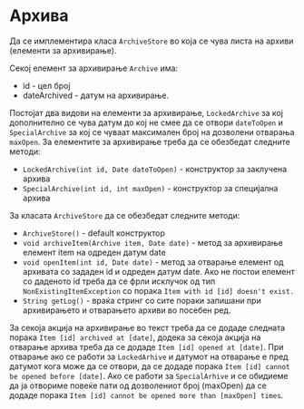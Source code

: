 # Архива

Да се имплементира класа `ArchiveStore` во која се чува листа на архиви (елементи за архивирање).

Секој елемент за архивирање `Archive` има:

- id - цел број
- dateArchived - датум на архивирање.

Постојат два видови на елементи за архивирање, `LockedArchive` за кој дополнително се чува датум до кој не смее да се
отвори `dateToOpen` и `SpecialArchive` за кој се чуваат максимален број на дозволени отварања `maxOpen`. За елементите
за архивирање треба да се обезбедат следните методи:

- `LockedArchive(int id, Date dateToOpen)` - конструктор за заклучена архива
- `SpecialArchive(int id, int maxOpen)` - конструктор за специјална архива

За класата `ArchiveStore` да се обезбедат следните методи:

- `ArchiveStore()` - default конструктор
- `void archiveItem(Archive item, Date date)` - метод за архивирање елемент item на одреден датум date
- `void openItem(int id, Date date)` - метод за отварање елемент од архивата со зададен id и одреден датум date.
  Ако не постои елемент со даденото id треба да се фрли исклучок од тип `NonExistingItemException` со
  порака `Item with id [id] doesn't exist.`
- `String getLog()` - враќа стринг со сите пораки запишани при архивирањето и отварањето архиви во посебен ред.

За секоја акција на архивирање во текст треба да се додаде следната порака `Item [id] archived at [date]`, додека за
секоја акција на отварање архива треба да се додаде `Item [id] opened at [date]`. При отварање ако се работи за
`LockedArhive` и датумот на отварање е пред датумот кога може да се отвори, да се додаде
порака `Item [id] cannot be opened before [date]`. Ако се работи за `SpecialArhive` и се обидиеме да ја отвориме повеќе
пати од дозволениот број (maxOpen) да се додаде порака `Item [id] cannot be opened more than [maxOpen] times`.